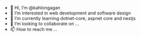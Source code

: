 - 👋 Hi, I’m @kahlongagan
- 👀 I’m interested in web development and software design
- 🌱 I’m currently learning dotnet-core, aspnet core and nestjs
- 💞️ I’m looking to collaborate on ...
- 📫 How to reach me ...

<!---
kahlongagan/kahlongagan is a ✨ special ✨ repository because its `README.md` (this file) appears on your GitHub profile.
You can click the Preview link to take a look at your changes.
--->
